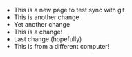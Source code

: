 - This is a new page to test sync with git
- This is another change
- Yet another change
- This is a change!
- Last change (hopefully)
- This is from a different computer!